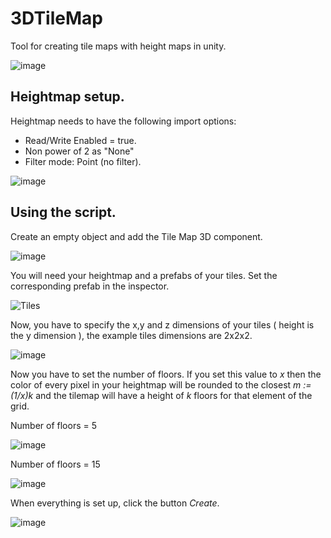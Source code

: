 # 3DTileMap
 Tool for creating tile maps with height maps in unity.
 
 ![image](https://user-images.githubusercontent.com/50729585/133871984-f93c09e3-5d73-4fa6-97df-25de5900893c.png)

 
## Heightmap setup.
 Heightmap needs to have the following import options:
 * Read/Write Enabled = true.
 * Non power of 2 as "None"
 * Filter mode: Point (no filter).
 
![image](https://user-images.githubusercontent.com/50729585/133870144-e75403bf-ba09-4c3d-982f-1749bf25a7bf.png)

## Using the script.
Create an empty object and add the Tile Map 3D component.

![image](https://user-images.githubusercontent.com/50729585/133870347-2d5e8d36-9acf-444a-aca5-a38484714ca7.png)

You will need your heightmap and a prefabs of your tiles. Set the corresponding prefab in the inspector.

![Tiles](https://user-images.githubusercontent.com/50729585/133871287-5144395e-7bd8-4d1d-b670-eb816baf0414.png)

Now, you have to specify the x,y and z dimensions of your tiles ( height is the y dimension ), the example tiles dimensions are 2x2x2.

![image](https://user-images.githubusercontent.com/50729585/133871493-8ee807ff-98bd-4e81-a5f0-24c73cf41fcc.png)

Now you have to set the number of floors. If you set this value to *x* then the color of every pixel in your heightmap will be rounded to the closest *m := (1/x)k* and the tilemap will have a height of *k* floors for that element of the grid.

Number of floors = 5

![image](https://user-images.githubusercontent.com/50729585/133871807-d697663c-2464-4e4d-8f5c-e9df069b0c7c.png)

Number of floors = 15

![image](https://user-images.githubusercontent.com/50729585/133871848-65fa01b2-9a3c-4573-98de-5d19516a1ff6.png)

When everything is set up, click the button *Create*.

![image](https://user-images.githubusercontent.com/50729585/133870295-89ddcae8-2685-4bcb-bf86-89c0d0c6a018.png)





